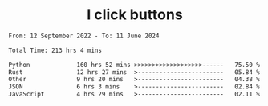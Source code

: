 <h1 align="center">
I click buttons
</h1>

<!--START_SECTION:waka-->

```txt
From: 12 September 2022 - To: 11 June 2024

Total Time: 213 hrs 4 mins

Python             160 hrs 52 mins >>>>>>>>>>>>>>>>>>>------   75.50 %
Rust               12 hrs 27 mins  >------------------------   05.84 %
Other              9 hrs 20 mins   >------------------------   04.38 %
JSON               6 hrs 3 mins    >------------------------   02.84 %
JavaScript         4 hrs 29 mins   >------------------------   02.11 %
```

<!--END_SECTION:waka-->
